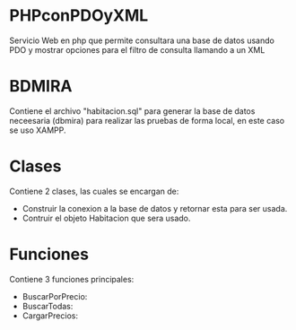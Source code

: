 # PHPconPDOyXML
Servicio Web en php que permite consultara una base de datos usando PDO y mostrar opciones para el filtro de consulta llamando a un XML

# BDMIRA
Contiene el archivo "habitacion.sql" para generar la base de datos neceesaria (dbmira) para realizar las pruebas de forma local, en este caso se uso XAMPP.

# Clases
Contiene 2 clases, las cuales se encargan de:

- Construir la conexion a la base de datos y retornar esta para ser usada.
- Contruir el objeto Habitacion que sera usado.

# Funciones

Contiene 3 funciones principales:
   
- BuscarPorPrecio:
- BuscarTodas:
- CargarPrecios:

